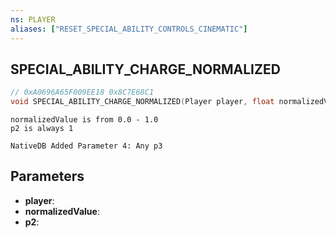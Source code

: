 ```yaml
---
ns: PLAYER
aliases: ["RESET_SPECIAL_ABILITY_CONTROLS_CINEMATIC"]
---
```

## SPECIAL_ABILITY_CHARGE_NORMALIZED

```c
// 0xA0696A65F009EE18 0x8C7E68C1
void SPECIAL_ABILITY_CHARGE_NORMALIZED(Player player, float normalizedValue, BOOL p2);
```

```
normalizedValue is from 0.0 - 1.0
p2 is always 1
```

```
NativeDB Added Parameter 4: Any p3
```

## Parameters
* **player**: 
* **normalizedValue**: 
* **p2**: 


